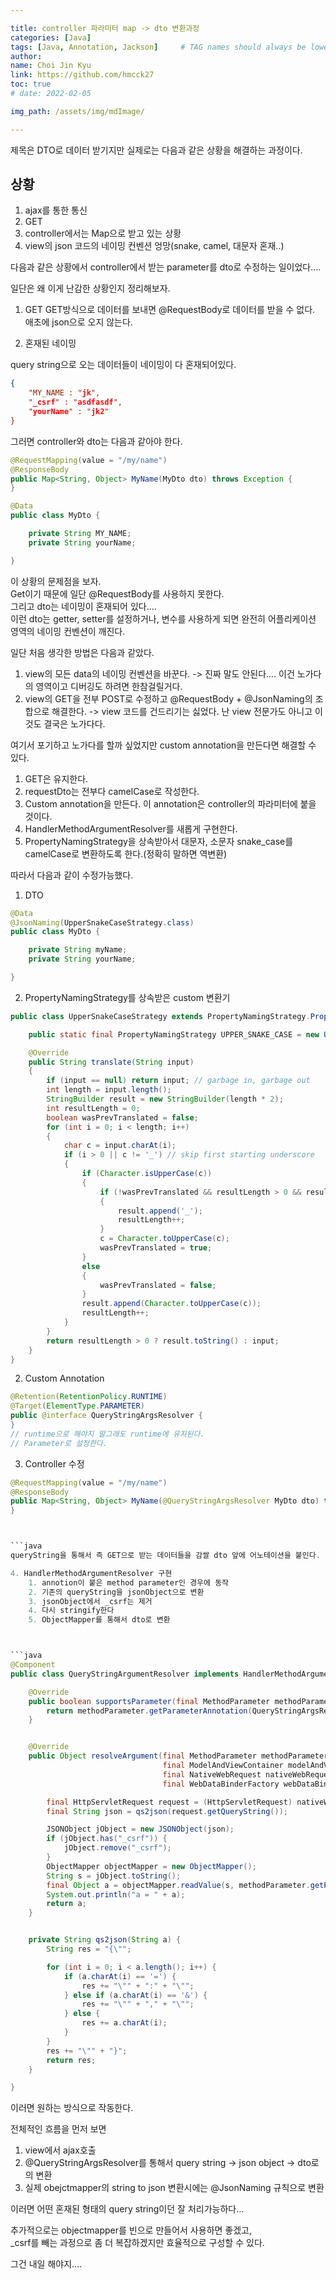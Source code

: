 ```yaml
---

title: controller 파라미터 map -> dto 변환과정
categories: [Java]
tags: [Java, Annotation, Jackson]     # TAG names should always be lowercase
author:
name: Choi Jin Kyu
link: https://github.com/hmcck27
toc: true
# date: 2022-02-05

img_path: /assets/img/mdImage/

---
```


제목은 DTO로 데이터 받기지만 실제로는 다음과 같은 상황을 해결하는 과정이다.  

## 상황
1. ajax를 통한 통신
2. GET
3. controller에서는 Map으로 받고 있는 상황
4. view의 json 코드의 네이밍 컨벤션 엉망(snake, camel, 대문자 혼재..)

다음과 같은 상황에서 controller에서 받는 parameter를 dto로 수정하는 일이었다....  

일단은 왜 이게 난감한 상황인지 정리해보자.  

1. GET
GET방식으로 데이터를 보내면 @RequestBody로 데이터를 받을 수 없다.  
애초에 json으로 오지 않는다.  

2. 혼재된 네이밍  

query string으로 오는 데이터들이 네이밍이 다 혼재되어있다.  

```json
{
    "MY_NAME : "jk",
    "_csrf" : "asdfasdf",
    "yourName" : "jk2"
}
```

그러면 controller와 dto는 다음과 같아야 한다.  



```java
@RequestMapping(value = "/my/name")
@ResponseBody
public Map<String, Object> MyName(MyDto dto) throws Exception {
}

@Data
public class MyDto {

    private String MY_NAME;
    private String yourName;

}
```


이 상황의 문제점을 보자.  
Get이기 때문에 일단 @RequestBody를 사용하지 못한다.  
그리고 dto는 네이밍이 혼재되어 있다....  
이런 dto는 getter, setter를 설정하거나, 변수를 사용하게 되면 완전히 어플리케이션 영역의 네이밍 컨벤션이 깨진다.

일단 처음 생각한 방법은 다음과 같았다.  
1. view의 모든 data의 네이밍 컨벤션을 바꾼다.
-> 진짜 말도 안된다.... 이건 노가다의 영역이고 디버깅도 하려면 한참걸릴거다.
2. view의 GET을 전부 POST로 수정하고 @RequestBody + @JsonNaming의 조합으로 해결한다.
-> view 코드를 건드리기는 싫었다. 난 view 전문가도 아니고 이것도 결국은 노가다다.

여기서 포기하고 노가다를 할까 싶었지만 custom annotation을 만든다면 해결할 수 있다.  
1. GET은 유지한다.
2. requestDto는 전부다 camelCase로 작성한다.
3. Custom annotation을 만든다. 이 annotation은 controller의 파라미터에 붙을 것이다.
4. HandlerMethodArgumentResolver를 새롭게 구현한다.
5. PropertyNamingStrategy을 상속받아서 대문자, 소문자 snake_case를 camelCase로 변환하도록 한다.(정확히 말하면 역변환)

따라서 다음과 같이 수정가능했다.  

1. DTO  


```java
@Data
@JsonNaming(UpperSnakeCaseStrategy.class)
public class MyDto {

    private String myName;
    private String yourName;

}
```

2. PropertyNamingStrategy를 상속받은 custom 변환기  


```java
public class UpperSnakeCaseStrategy extends PropertyNamingStrategy.PropertyNamingStrategyBase {

    public static final PropertyNamingStrategy UPPER_SNAKE_CASE = new UnderCamelCaseToUpperSnakeCase();

    @Override
    public String translate(String input)
    {
        if (input == null) return input; // garbage in, garbage out
        int length = input.length();
        StringBuilder result = new StringBuilder(length * 2);
        int resultLength = 0;
        boolean wasPrevTranslated = false;
        for (int i = 0; i < length; i++)
        {
            char c = input.charAt(i);
            if (i > 0 || c != '_') // skip first starting underscore
            {
                if (Character.isUpperCase(c))
                {
                    if (!wasPrevTranslated && resultLength > 0 && result.charAt(resultLength - 1) != '_')
                    {
                        result.append('_');
                        resultLength++;
                    }
                    c = Character.toUpperCase(c);
                    wasPrevTranslated = true;
                }
                else
                {
                    wasPrevTranslated = false;
                }
                result.append(Character.toUpperCase(c));
                resultLength++;
            }
        }
        return resultLength > 0 ? result.toString() : input;
    }
}
```

2. Custom Annotation    


```java
@Retention(RetentionPolicy.RUNTIME)
@Target(ElementType.PARAMETER)
public @interface QueryStringArgsResolver {
}
// runtime으로 해야지 말그래도 runtime에 유지된다.
// Parameter로 설정한다.

```

3. Controller 수정  


```java
@RequestMapping(value = "/my/name")
@ResponseBody
public Map<String, Object> MyName(@QueryStringArgsResolver MyDto dto) throws Exception {
}



```java
queryString을 통해서 즉 GET으로 받는 데이터들을 감쌀 dto 앞에 어노테이션을 붙인다.  

4. HandlerMethodArgumentResolver 구현  
    1. annotion이 붙은 method parameter인 경우에 동작
    2. 기존의 queryString을 jsonObject으로 변환
    3. jsonObject에서 _csrf는 제거
    4. 다시 stringify한다
    5. ObjectMapper를 통해서 dto로 변환  



```java
@Component
public class QueryStringArgumentResolver implements HandlerMethodArgumentResolver {

    @Override
    public boolean supportsParameter(final MethodParameter methodParameter) {
        return methodParameter.getParameterAnnotation(QueryStringArgsResolver.class) != null;
    }


    @Override
    public Object resolveArgument(final MethodParameter methodParameter,
                                  final ModelAndViewContainer modelAndViewContainer,
                                  final NativeWebRequest nativeWebRequest,
                                  final WebDataBinderFactory webDataBinderFactory) throws Exception {

        final HttpServletRequest request = (HttpServletRequest) nativeWebRequest.getNativeRequest();
        final String json = qs2json(request.getQueryString());

        JSONObject jObject = new JSONObject(json);
        if (jObject.has("_csrf")) {
            jObject.remove("_csrf");
        }
        ObjectMapper objectMapper = new ObjectMapper();
        String s = jObject.toString();
        final Object a = objectMapper.readValue(s, methodParameter.getParameterType());
        System.out.println("a = " + a);
        return a;
    }


    private String qs2json(String a) {
        String res = "{\"";

        for (int i = 0; i < a.length(); i++) {
            if (a.charAt(i) == '=') {
                res += "\"" + ":" + "\"";
            } else if (a.charAt(i) == '&') {
                res += "\"" + "," + "\"";
            } else {
                res += a.charAt(i);
            }
        }
        res += "\"" + "}";
        return res;
    }

}

```

이러면 원하는 방식으로 작동한다.  

전체적인 흐름을 먼저 보면  
1. view에서 ajax호출
2. @QueryStringArgsResolver를 통해서 query string -> json object -> dto로의 변환
3. 실제 obejctmapper의 string to json 변환시에는 @JsonNaming 규칙으로 변환

이러면 어떤 혼재된 형태의 query string이던 잘 처리가능하다...

추가적으로는 objectmapper를 빈으로 만들어서 사용하면 좋겠고,  
_csrf를 빼는 과정으로 좀 더 복잡하겠지만 효율적으로 구성할 수 있다.  

그건 내일 해야지....